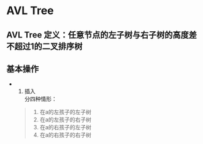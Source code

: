 # AVL Tree

## AVL Tree 定义：任意节点的左子树与右子树的高度差不超过1的二叉排序树

## 基本操作
- 1. 插入   
分四种情形：  

  > 1. 在a的左孩子的左子树
  > 2. 在a的左孩子的右子树
  > 3. 在a的右孩子的左子树
  > 4. 在a的右孩子的右子树



